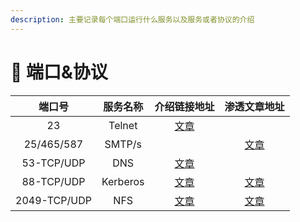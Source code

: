 ```yaml
---
description: 主要记录每个端口运行什么服务以及服务或者协议的介绍
---
```


# 🔧 端口&协议

|      端口号     |   服务名称   |                       介绍链接地址                       |                        渗透文章地址                       |
| :----------: | :------: | :------------------------------------------------: | :-------------------------------------------------: |
|      23      |  Telnet  | [文章](../../网络&系统/duan-kou-xie-yi/telnet-xie-yi.md) |                                                     |
|  25/465/587  |  SMTP/s  |                                                    |   [文章](../../工具/duan-kou-fu-wu/25-465-587-smtp-s/)  |
|  53-TCP/UDP  |    DNS   |             [文章](../../权限提升/协议/dns.md)             |                                                     |
|  88-TCP/UDP  | Kerberos |               [文章](<Kerberos 介绍.md>)               |  [文章](../../工具/duan-kou-fu-wu/88-tcp-udp-kerberos/) |
| 2049-TCP/UDP |    NFS   |                [文章](nfs-jie-shao.md)               | [文章](../../工具/duan-kou-fu-wu/2049-tcp-and-udp-nfs/) |
